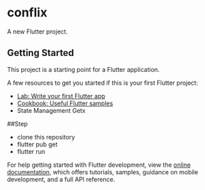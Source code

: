 # conflix

A new Flutter project.

## Getting Started

This project is a starting point for a Flutter application.

A few resources to get you started if this is your first Flutter project:

- [Lab: Write your first Flutter app](https://docs.flutter.dev/get-started/codelab)
- [Cookbook: Useful Flutter samples](https://docs.flutter.dev/cookbook)
- State Management Getx

##Step
- clone this repository
- flutter pub get
- flutter run

For help getting started with Flutter development, view the
[online documentation](https://docs.flutter.dev/), which offers tutorials,
samples, guidance on mobile development, and a full API reference.
